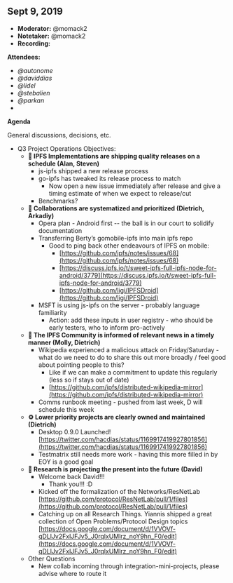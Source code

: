 ## Sept 9, 2019

* **Moderator:** @momack2
* **Notetaker:** @momack2
* **Recording:** 

**Attendees:**

*   _@autonome_
*   _@daviddias_
*   _@lidel_
*   _@stebalien_
*   _@parkan_
*

**Agenda**

General discussions, decisions, etc.

*   Q3 Project Operations Objectives:
    *   **🚀 IPFS Implementations are shipping quality releases on a schedule (Alan, Steven)**
        *   js-ipfs shipped a new release process
        *   go-ipfs has tweaked its release process to match
            *   Now open a new issue immediately after release and give a timing estimate of when we expect to release/cut
        *   Benchmarks?
    *   **🤝 Collaborations are systematized and prioritized (Dietrich, Arkadiy)**
        *   Opera plan - Android first  -- the ball is in our court to solidify documentation
        *   Transferring Berty’s gomobile-ipfs into main ipfs repo
            *   Good to ping back other endeavours of IPFS on mobile:
                *   [https://github.com/ipfs/notes/issues/68](https://github.com/ipfs/notes/issues/68)
                *   [https://discuss.ipfs.io/t/sweet-ipfs-full-ipfs-node-for-android/3779](https://discuss.ipfs.io/t/sweet-ipfs-full-ipfs-node-for-android/3779)
                *   [https://github.com/ligi/IPFSDroid](https://github.com/ligi/IPFSDroid)
        *   MSFT is using js-ipfs on the server - probably language familiarity
            *   Action: add these inputs in user registry - who should be early testers, who to inform pro-actively
    *   **📣 The IPFS Community is informed of relevant news in a timely manner (Molly, Dietrich)**
        *   Wikipedia experienced a malicious attack on Friday/Saturday - what do we need to do to share this out more broadly / feel good about pointing people to this?
            *   Like if we can make a commitment to update this regularly (less so if stays out of date)
            *   [https://github.com/ipfs/distributed-wikipedia-mirror](https://github.com/ipfs/distributed-wikipedia-mirror) 
        *   Comms runbook meeting - pushed from last week, D will schedule this week
    *   **⚙️ Lower priority projects are clearly owned and maintained (Dietrich)**
        *   Desktop 0.9.0 Launched! [https://twitter.com/hacdias/status/1169917419927801856](https://twitter.com/hacdias/status/1169917419927801856) 
        *   Testmatrix still needs more work - having this more filled in by EOY is a good goal
    *   **🥼 Research is projecting the present into the future (David)**
        *   Welcome back David!!!
            *   Thank you!!! :D
        *   Kicked off the formalization of the Networks/ResNetLab [https://github.com/protocol/ResNetLab/pull/1/files](https://github.com/protocol/ResNetLab/pull/1/files)
        *   Catching up on all Research Things. Yiannis shipped a great collection of Open Problems/Protocol Design topics [https://docs.google.com/document/d/1VVOVf-qDLlJv2FxlJFJv5_J0rqlxUMlrz_noY9hn_F0/edit](https://docs.google.com/document/d/1VVOVf-qDLlJv2FxlJFJv5_J0rqlxUMlrz_noY9hn_F0/edit)
    *   Other Questions
        *   New collab incoming through integration-mini-projects, please advise where to route it 
